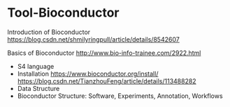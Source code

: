 # Tool-Bioconductor

Introduction of Bioconductor https://blog.csdn.net/shmilyringpull/article/details/8542607

Basics of Bioconductor http://www.bio-info-trainee.com/2922.html
- S4 language
- Installation 
https://www.bioconductor.org/install/  
https://blog.csdn.net/TianzhouFeng/article/details/113488282
- Data Structure
- Bioconductor Structure: Software, Experiments, Annotation, Workflows
